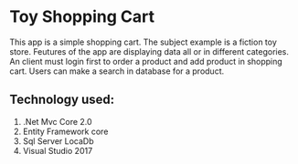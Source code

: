 # Toy Shopping Cart
This app is a simple shopping cart.
The subject example is a fiction toy store.
Feutures of the app are displaying data all or in different categories.
An client must login first to order a product and add product in shopping cart.
Users can make a search in database for a product.

## Technology used:
1. .Net Mvc Core 2.0
1. Entity Framework core
1. Sql Server LocaDb
1. Visual Studio 2017
